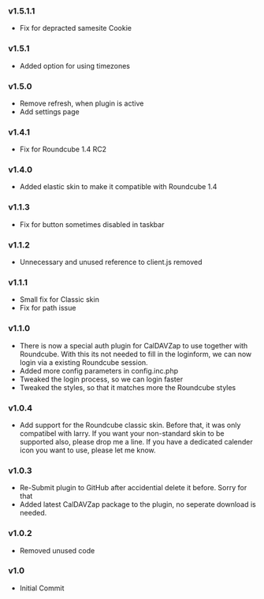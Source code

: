 ### v1.5.1.1
- Fix for depracted samesite Cookie
  
### v1.5.1
- Added option for using timezones
  
### v1.5.0
- Remove refresh, when plugin is active
- Add settings page
  
### v1.4.1
- Fix for Roundcube 1.4 RC2
  
### v1.4.0
- Added elastic skin to make it compatible with Roundcube 1.4
  
### v1.1.3
  - Fix for button sometimes disabled in taskbar

### v1.1.2
  - Unnecessary and unused reference to client.js removed 
  
### v1.1.1
  - Small fix for Classic skin
  - Fix for path issue

### v1.1.0
  - There is now a special auth plugin for CalDAVZap to use together with Roundcube. With this its not needed to fill in the loginform, we can now login via a existing Roundcube session.
  - Added more config parameters in config.inc.php
  - Tweaked the login process, so we can login faster
  - Tweaked the styles, so that it matches more the Roundcube styles
  
### v1.0.4
  - Add support for the Roundcube classic skin. Before that, it was only compatibel with larry. If you want your non-standard skin to be supported also, please drop me a line. If you have a dedicated calender icon you want to use, please let me know.

### v1.0.3
  - Re-Submit plugin to GitHub after accidential delete it before. Sorry for that
  - Added latest CalDAVZap package to the plugin, no seperate download is needed.

### v1.0.2
- Removed unused code

### v1.0
- Initial Commit